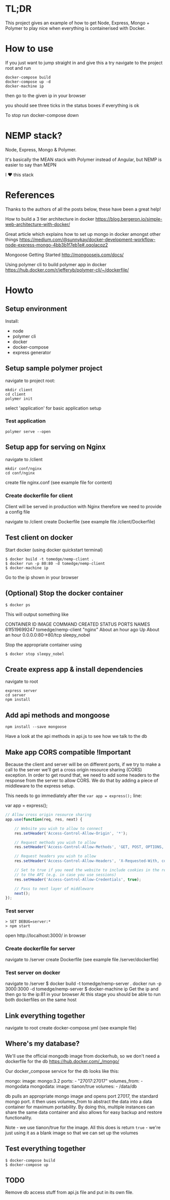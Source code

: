 # TL;DR

This project gives an example of how to get Node, Express, Mongo + Polymer to play nice when everything is containerised with Docker.

# How to use

If you just want to jump straight in and give this a try navigate to the project root and run

    docker-compose build
    docker-compose up -d
    docker-machine ip
    
then go to the given ip in your browser

you should see three ticks in the status boxes if everything is ok

To stop run
    docker-compose down

# NEMP stack?

Node, Express, Mongo & Polymer. 

It's basically the MEAN stack with Polymer instead of Angular, but NEMP is easier to say than MEPN

I :heart: this stack

# References

Thanks to the authors of all the posts below, these have been a great help!

How to build a 3 tier architecture in docker
https://blog.bergeron.io/simple-web-architecture-with-docker/

Great article which explains how to set up mongo in docker amongst other things
https://medium.com/@sunnykay/docker-development-workflow-node-express-mongo-4bb3b1f7eb1e#.oqolacqz2

Mongoose Getting Started
http://mongoosejs.com/docs/ 

Using polymer cli to build polymer app in docker
https://hub.docker.com/r/jefferyb/polymer-cli/~/dockerfile/

# Howto

## Setup environment
Install:
* node
* polymer cli
* docker
* docker-compose
* express generator

## Setup sample polymer project

navigate to project root:

    mkdir client
    cd client
    polymer init
    
select 'application' for basic application setup

### Test application

    polymer serve --open

## Setup app for serving on Nginx

navigate to /client

    mkdir conf/nginx
    cd conf/nginx
    
create file nginx.conf (see example file for content)

### Create dockerfile for client

Client will be served in production with Nginx therefore we need to provide a config file

navigate to /client
create Dockerfile (see example file /client/Dockerfile)

## Test client on docker

Start docker (using docker quickstart terminal)

    $ docker build -t tomedge/nemp-client .
    $ docker run -p 80:80 -d tomedge/nemp-client
    $ docker-machine ip 
    
Go to the ip shown in your browser

## (Optional) Stop the docker container

    $ docker ps

This will output something like 

CONTAINER ID        IMAGE               COMMAND             CREATED             STATUS              PORTS                NAMES
61f519699247        tomedge/nemp-client      "nginx"             About an hour ago   Up About an hour    0.0.0.0:80->80/tcp   sleepy_nobel

Stop the appropriate container using 

    $ docker stop sleepy_nobel

## Create express app & install dependencies

navigate to root

    express server
    cd server
    npm install

## Add api methods and mongoose

    npm install --save mongoose
    
Have a look at the api methods in api.js to see how we talk to the db

## Make app CORS compatible !Important

Because the client and server will be on different ports, if we try to make a call to the server we'll get a cross origin resource sharing (CORS) exception. In order to get round that, we need to add some headers to the response from the server to allow CORS. We do that by adding a piece of middleware to the express setup.

This needs to go immediately after the `var app = express();` line:

var app = express();

```javascript
// Allow cross origin resource sharing
app.use(function(req, res, next) {

    // Website you wish to allow to connect
    res.setHeader('Access-Control-Allow-Origin', '*');

    // Request methods you wish to allow
    res.setHeader('Access-Control-Allow-Methods', 'GET, POST, OPTIONS, PUT, PATCH, DELETE');

    // Request headers you wish to allow
    res.setHeader('Access-Control-Allow-Headers', 'X-Requested-With, content-type');

    // Set to true if you need the website to include cookies in the requests sent
    // to the API (e.g. in case you use sessions)
    res.setHeader('Access-Control-Allow-Credentials', true);

    // Pass to next layer of middleware
    next();
});
```

### Test server

    > SET DEBUG=server:*
    > npm start

open http://localhost:3000/ in browser

### Create dockerfile for server

navigate to /server
create Dockerfile (see example file /server/dockerfile)

### Test server on docker

navigate to /server
    $ docker build -t tomedge/nemp-server .
    docker run -p 3000:3000 -d tomedge/nemp-server
    $ docker-machine ip 
Get the ip and then go to the ip:81 in your browser
At this stage you should be able to run both dockerfiles on the same host

## Link everything together

navigate to root
create docker-compose.yml (see example file)

## Where's my database? 

We'll use the official mongodb image from dockerhub, so we don't need a dockerfile for the db
https://hub.docker.com/_/mongo/

Our docker_compose service for the db looks like this:

mongo:
    image: mongo:3.2
    ports:
        - "27017:27017"
    volumes_from:
        - mongodata
mongodata:
    image: tianon/true
    volumes:
        - /data/db

db pulls an appropriate mongo image and opens port 27017, the standard mongo port.
it then uses volumes_from to abstract the data into a data container for maximum portability.
By doing this, multiple instances can share the same data container and also allows for easy backup and restore functionality.

Note - we use tianon/true for the image. All this does is return `true` - we're just using it as a blank image so that we can set up the volumes

## Test everything together

    $ docker-compose build 
    $ docker-compose up 

## TODO 

Remove db access stuff from api.js file and put in its own file.
